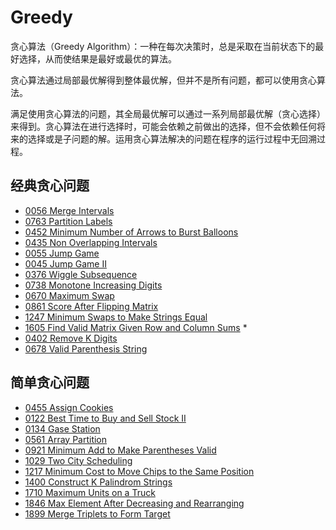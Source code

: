 # Greedy

贪心算法（Greedy Algorithm）：一种在每次决策时，总是采取在当前状态下的最好选择，从而使结果是最好或最优的算法。

贪心算法通过局部最优解得到整体最优解，但并不是所有问题，都可以使用贪心算法。

满足使用贪心算法的问题，其全局最优解可以通过一系列局部最优解（贪心选择）来得到。贪心算法在进行选择时，可能会依赖之前做出的选择，但不会依赖任何将来的选择或是子问题的解。运用贪心算法解决的问题在程序的运行过程中无回溯过程。

## 经典贪心问题

- [0056 Merge Intervals](https://leetcode.com/problems/merge-intervals/)
- [0763 Partition Labels](https://leetcode.com/problems/partition-labels/)
- [0452 Minimum Number of Arrows to Burst Balloons](https://leetcode.com/problems/minimum-number-of-arrows-to-burst-balloons/)
- [0435 Non Overlapping Intervals](https://leetcode.com/problems/non-overlapping-intervals/)
- [0055 Jump Game](https://leetcode.com/problems/jump-game/)
- [0045 Jump Game II](https://leetcode.com/problems/jump-game-ii/)
- [0376 Wiggle Subsequence](https://leetcode.com/problems/wiggle-subsequence/)
- [0738 Monotone Increasing Digits](https://leetcode.com/problems/monotone-increasing-digits/)
- [0670 Maximum Swap](https://leetcode.com/problems/maximum-swap/)
- [0861 Score After Flipping Matrix](https://leetcode.com/problems/score-after-flipping-matrix/)
- [1247 Minimum Swaps to Make Strings Equal](https://leetcode.com/problems/minimum-swaps-to-make-strings-equal/)
- [1605 Find Valid Matrix Given Row and Column Sums](https://leetcode.com/problems/find-valid-matrix-given-row-and-column-sums/) \*
- [0402 Remove K Digits](https://leetcode.com/problems/remove-k-digits/)
- [0678 Valid Parenthesis String](https://leetcode.com/problems/valid-parenthesis-string/)

## 简单贪心问题

- [0455 Assign Cookies](https://leetcode.com/problems/assign-cookies/)
- [0122 Best Time to Buy and Sell Stock II](https://leetcode.com/problems/best-time-to-buy-and-sell-stock-ii/)
- [0134 Gase Station](https://leetcode.com/problems/gas-station/)
- [0561 Array Partition](https://leetcode.com/problems/array-partition/)
- [0921 Minimum Add to Make Parentheses Valid](https://leetcode.com/problems/minimum-add-to-make-parentheses-valid/)
- [1029 Two City Scheduling](https://leetcode.com/problems/two-city-scheduling/)
- [1217 Minimum Cost to Move Chips to the Same Position](https://leetcode.com/problems/minimum-cost-to-move-chips-to-the-same-position/)
- [1400 Construct K Palindrom Strings](https://leetcode.com/problems/construct-k-palindrome-strings/)
- [1710 Maximum Units on a Truck](https://leetcode.com/problems/maximum-units-on-a-truck/)
- [1846 Max Element After Decreasing and Rearranging](https://leetcode.com/problems/maximum-element-after-decreasing-and-rearranging/)
- [1899 Merge Triplets to Form Target](https://neetcode.io/problems/merge-triplets-to-form-target)
